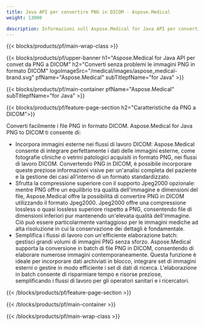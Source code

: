 ```yaml
---
title: Java API per convertire PNG in DICOM - Aspose.Medical
weight: 13000

description: Informazioni sull Aspose.Medical for Java API per convertire PNG in DICOM
---
```


{{< blocks/products/pf/main-wrap-class >}}

{{< blocks/products/pf/upper-banner h1="Aspose.Medical for Java API per convet da PNG a DICOM" h2="Converti senza problemi le immagini PNG in formato DICOM" logoImageSrc="/medical/images/aspose_medical-brand.svg" pfName="Aspose.Medical" subTitlepfName="for Java" >}}

{{< blocks/products/pf/main-container pfName="Aspose.Medical" subTitlepfName="for Java" >}}

{{< blocks/products/pf/feature-page-section h2="Caratteristiche da PNG a DICOM">}}

<p>Converti facilmente i file PNG in formato DICOM. Aspose.Medical for Java PNG to DICOM ti consente di:</p>

<ul>
<li>Incorpora immagini esterne nei flussi di lavoro DICOM: Aspose.Medical consente di integrare perfettamente i dati delle immagini esterne, come fotografie cliniche o vetrini patologici acquisiti in formato PNG, nei flussi di lavoro DICOM. Convertendo PNG in DICOM, è possibile incorporare queste preziose informazioni visive per un'analisi completa del paziente e la gestione dei casi all'interno di un formato standardizzato.</li>
<li>Sfrutta la compressione superiore con il supporto Jpeg2000 opzionale: mentre PNG offre un equilibrio tra qualità dell'immagine e dimensioni del file, Aspose.Medical offre la possibilità di convertire PNG in DICOM utilizzando il formato Jpeg2000. Jpeg2000 offre una compressione lossless o quasi lossless superiore rispetto a PNG, consentendo file di dimensioni inferiori pur mantenendo un'elevata qualità dell'immagine. Ciò può essere particolarmente vantaggioso per le immagini mediche ad alta risoluzione in cui la conservazione dei dettagli è fondamentale.</li>
<li>Semplifica i flussi di lavoro con un'efficiente elaborazione batch: gestisci grandi volumi di immagini PNG senza sforzo. Aspose.Medical supporta la conversione in batch di file PNG in DICOM, consentendo di elaborare numerose immagini contemporaneamente. Questa funzione è ideale per incorporare dati archiviati in blocco, integrare set di immagini esterni o gestire in modo efficiente i set di dati di ricerca. L'elaborazione in batch consente di risparmiare tempo e risorse preziose, semplificando i flussi di lavoro per gli operatori sanitari e i ricercatori.</li>
</ul>

{{< /blocks/products/pf/feature-page-section >}}

{{< /blocks/products/pf/main-container >}}

{{< /blocks/products/pf/main-wrap-class >}}